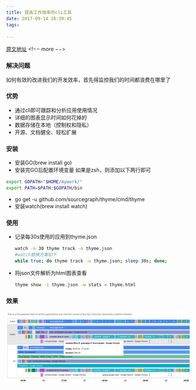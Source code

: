 ```yaml
---
title: 提高工作效率的cli工具
date: 2017-09-14 16:39:45
tags:

---
```

[原文地址](https://github.com/sourcegraph/thyme)
<!−− more −−>
<!--more-->
### 解决问题
如何有效的改进我们的开发效率，首先得监控我们的时间都浪费在哪里了
### 优势
- 通过cli即可跟踪和分析应用使用情况
- 详细的图表显示时间如何花掉的
- 数据存储在本地（控制权和隐私）
- 开源、文档健全、轻松扩展

### 安装
- 安装GO(brew install go)
- 安装完GO后配置环境变量
如果是zsh，则添加以下两行即可

``` bash
export GOPATH="$HOME/mywork/"
export PATH=$PATH:$GOPATH/bin
``` 

- go get -u github.com/sourcegraph/thyme/cmd/thyme
- 安装watch(brew install watch)

### 使用
- 记录每30s使用的应用到thyme.json
	``` bash
	watch -n 30 thyme track -o thyme.json
	#watch替换方案如下
	while true; do thyme track -o thyme.json; sleep 30s; done;
	```
- 将json文件解析为html图表查看
	``` bash
	thyme show -i thyme.json -w stats > thyme.html
	```
### 效果
![](/images/3.1.png)